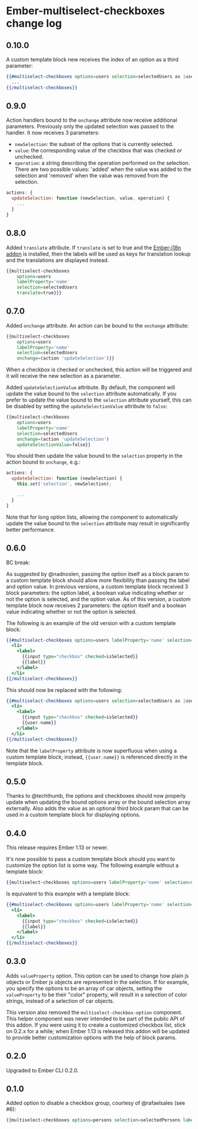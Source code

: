# Ember-multiselect-checkboxes change log

## 0.10.0

A custom template block new receives the index of an option as a third parameter:

```handlebars
{{#multiselect-checkboxes options=users selection=selectedUsers as |user isSelected index|}}
  ...
{{/multiselect-checkboxes}}
```

## 0.9.0

Action handlers bound to the `onchange` attribute now receive additional parameters. Previously only the updated
selection was passed to the handler. It now receives 3 parameters:

* `newSelection`: the subset of the options that is currently selected.
* `value`: the corresponding value of the checkbox that was checked or unchecked.
* `operation`: a string describing the operation performed on the selection. There are two possible values: 'added' when
  the value was added to the selection and 'removed' when the value was removed from the selection.

```js
actions: {
  updateSelection: function (newSelection, value, operation) {
    ...
  }
}
```

## 0.8.0

Added `translate` attribute. If `translate` is set to true and the [Ember-i18n addon](https://www.npmjs.com/package/ember-i18n)
is installed, then the labels will be used as keys for translation lookup and the translations are displayed instead.

```handlebars
{{multiselect-checkboxes
    options=users
    labelProperty='name'
    selection=selectedUsers
    translate=true}}}
```

## 0.7.0

Added `onchange` attribute. An action can be bound to the `onchange` attribute:

```handlebars
{{multiselect-checkboxes
    options=users
    labelProperty='name'
    selection=selectedUsers
    onchange=(action 'updateSelection')}}
```

When a checkbox is checked or unchecked, this action will be triggered and it will receive the new selection as a
parameter.

Added `updateSelectionValue` attribute. By default, the component will update the value bound to the `selection`
attribute automatically. If you prefer to update the value bound to the `selection` attribute yourself, this can be
disabled by setting the `updateSelectionValue` attribute to `false`:

```handlebars
{{multiselect-checkboxes
    options=users
    labelProperty='name'
    selection=selectedUsers
    onchange=(action 'updateSelection')
    updateSelectionValue=false}}
```

You should then update the value bound to the `selection` property in the action bound to `onchange`, e.g.:

```js
actions: {
  updateSelection: function (newSelection) {
    this.set('selection', newSelection);

    ...
  }
}
```

Note that for long option lists, allowing the component to automatically update the value bound to the `selection`
attribute may result in significantly better performance.

## 0.6.0

BC break:

As suggested by @nadnoslen, passing the option itself as a block param to a custom template block should allow more
flexibility than passing the label and option value. In previous versions, a custom template block received 3 block
parameters: the option label, a boolean value indicating whether or not the option is selected, and the option value. As
of this version, a custom template block now receives 2 parameters: the option itself and a boolean value indicating
whether or not the option is selected.

The following is an example of the old version with a custom template block:

```handlebars
{{#multiselect-checkboxes options=users labelProperty='name' selection=selectedUsers as |label isSelected value|}}
  <li>
    <label>
      {{input type="checkbox" checked=isSelected}}
      {{label}}
    </label>
  </li>
{{/multiselect-checkboxes}}
```

This should now be replaced with the following:

```handlebars
{{#multiselect-checkboxes options=users selection=selectedUsers as |user isSelected|}}
  <li>
    <label>
      {{input type="checkbox" checked=isSelected}}
      {{user.name}}
    </label>
  </li>
{{/multiselect-checkboxes}}
```

Note that the `labelProperty` attribute is now superfluous when using a custom template block; instead, `{{user.name}}`
is referenced directly in the template block.

## 0.5.0

Thanks to @techthumb, the options and checkboxes should now properly update when updating the bound options array or the
bound selection array externally. Also adds the value as an optional third block param that can be used in a custom
template block for displaying options.

## 0.4.0

This release requires Ember 1.13 or newer.

It's now possible to pass a custom template block should you want to customize the option list is some way. The
following example without a template block:

```handlebars
{{multiselect-checkboxes options=users labelProperty='name' selection=selectedUsers}}
```

Is equivalent to this example with a template block:

```handlebars
{{#multiselect-checkboxes options=users labelProperty='name' selection=selectedUsers as |label isSelected|}}
  <li>
    <label>
      {{input type="checkbox" checked=isSelected}}
      {{label}}
    </label>
  </li>
{{/multiselect-checkboxes}}
```

## 0.3.0

Adds `valueProperty` option. This option can be used to change how plain js objects or Ember js objects are represented
in the selection. If for example, you specify the options to be an array of car objects, setting the `valueProperty` to
be their "color" property, will result in a selection of color strings, instead of a selection of car objects.

This version also removed the `multiselect-checkbox-option` component. This helper component was never intended to be
part of the public API of this addon. If you were using it to create a customized checkbox list, stick on 0.2.x for a
while; when Ember 1.13 is released this addon will be updated to provide better customization options with the help of
block params.

## 0.2.0

Upgraded to Ember CLI 0.2.0.

## 0.1.0

Added option to disable a checkbox group, courtesy of @rafaelsales (see #6):

```hbs
{{multiselect-checkboxes options=persons selection=selectedPersons labelProperty="name" disabled=personsDisabled}}
```

